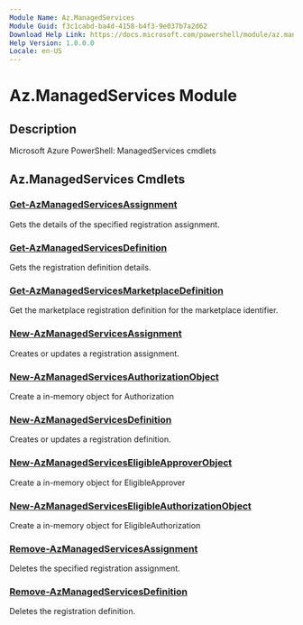 ```yaml
---
Module Name: Az.ManagedServices
Module Guid: f3c1cabd-ba4d-4158-b4f3-9e037b7a2d62
Download Help Link: https://docs.microsoft.com/powershell/module/az.managedservices
Help Version: 1.0.0.0
Locale: en-US
---
```


# Az.ManagedServices Module
## Description
Microsoft Azure PowerShell: ManagedServices cmdlets

## Az.ManagedServices Cmdlets
### [Get-AzManagedServicesAssignment](Get-AzManagedServicesAssignment.md)
Gets the details of the specified registration assignment.

### [Get-AzManagedServicesDefinition](Get-AzManagedServicesDefinition.md)
Gets the registration definition details.

### [Get-AzManagedServicesMarketplaceDefinition](Get-AzManagedServicesMarketplaceDefinition.md)
Get the marketplace registration definition for the marketplace identifier.

### [New-AzManagedServicesAssignment](New-AzManagedServicesAssignment.md)
Creates or updates a registration assignment.

### [New-AzManagedServicesAuthorizationObject](New-AzManagedServicesAuthorizationObject.md)
Create a in-memory object for Authorization

### [New-AzManagedServicesDefinition](New-AzManagedServicesDefinition.md)
Creates or updates a registration definition.

### [New-AzManagedServicesEligibleApproverObject](New-AzManagedServicesEligibleApproverObject.md)
Create a in-memory object for EligibleApprover

### [New-AzManagedServicesEligibleAuthorizationObject](New-AzManagedServicesEligibleAuthorizationObject.md)
Create a in-memory object for EligibleAuthorization

### [Remove-AzManagedServicesAssignment](Remove-AzManagedServicesAssignment.md)
Deletes the specified registration assignment.

### [Remove-AzManagedServicesDefinition](Remove-AzManagedServicesDefinition.md)
Deletes the registration definition.

